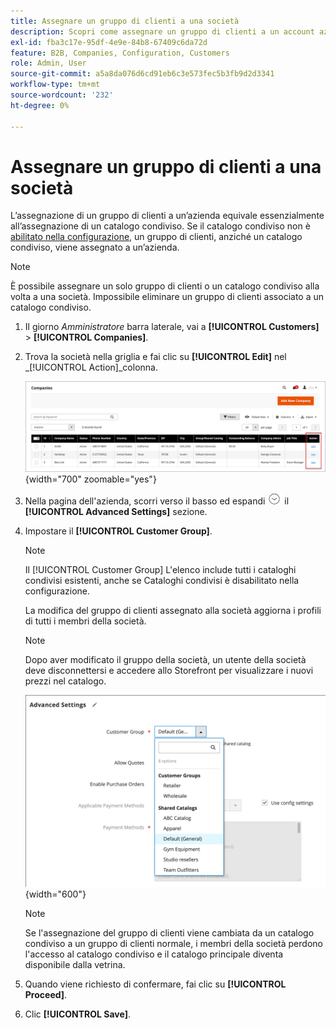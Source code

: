 ```yaml
---
title: Assegnare un gruppo di clienti a una società
description: Scopri come assegnare un gruppo di clienti a un account aziendale nel tuo store di Adobe Commerce.
exl-id: fba3c17e-95df-4e9e-84b8-67409c6da72d
feature: B2B, Companies, Configuration, Customers
role: Admin, User
source-git-commit: a5a8da076d6cd91eb6c3e573fec5b3fb9d2d3341
workflow-type: tm+mt
source-wordcount: '232'
ht-degree: 0%

---
```


# Assegnare un gruppo di clienti a una società

L’assegnazione di un gruppo di clienti a un’azienda equivale essenzialmente all’assegnazione di un catalogo condiviso. Se il catalogo condiviso non è [abilitato nella configurazione](enable-basic-features.md), un gruppo di clienti, anziché un catalogo condiviso, viene assegnato a un’azienda.

>[!NOTE]
>
> È possibile assegnare un solo gruppo di clienti o un catalogo condiviso alla volta a una società. Impossibile eliminare un gruppo di clienti associato a un catalogo condiviso.

1. Il giorno _Amministratore_ barra laterale, vai a **[!UICONTROL Customers]** > **[!UICONTROL Companies]**.

1. Trova la società nella griglia e fai clic su **[!UICONTROL Edit]** nel _[!UICONTROL Action]_colonna.

   ![Modifica Azienda](./assets/companies-grid-edit.png){width="700" zoomable="yes"}

1. Nella pagina dell&#39;azienda, scorri verso il basso ed espandi ![Selettore di espansione](../assets/icon-display-expand.png) il **[!UICONTROL Advanced Settings]** sezione.

1. Impostare il **[!UICONTROL Customer Group]**.

   >[!NOTE]
   >
   >Il [!UICONTROL Customer Group] L&#39;elenco include tutti i cataloghi condivisi esistenti, anche se Cataloghi condivisi è disabilitato nella configurazione.

   La modifica del gruppo di clienti assegnato alla società aggiorna i profili di tutti i membri della società.

   >[!NOTE]
   >
   >Dopo aver modificato il gruppo della società, un utente della società deve disconnettersi e accedere allo Storefront per visualizzare i nuovi prezzi nel catalogo.

   ![Modifica gruppo di clienti o catalogo condiviso](./assets/company-advanced-settings-customer-group-admin.png){width="600"}

   >[!NOTE]
   >
   >Se l&#39;assegnazione del gruppo di clienti viene cambiata da un catalogo condiviso a un gruppo di clienti normale, i membri della società perdono l&#39;accesso al catalogo condiviso e il catalogo principale diventa disponibile dalla vetrina.

1. Quando viene richiesto di confermare, fai clic su **[!UICONTROL Proceed]**.

1. Clic **[!UICONTROL Save]**.
